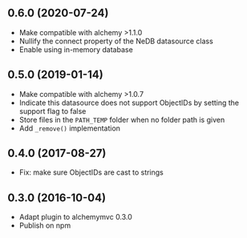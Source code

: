 ## 0.6.0 (2020-07-24)

* Make compatible with alchemy >1.1.0
* Nullify the connect property of the NeDB datasource class
* Enable using in-memory database

## 0.5.0 (2019-01-14)

* Make compatible with alchemy >1.0.7
* Indicate this datasource does not support ObjectIDs by setting the support flag to false
* Store files in the `PATH_TEMP` folder when no folder path is given
* Add `_remove()` implementation

## 0.4.0 (2017-08-27)

* Fix: make sure ObjectIDs are cast to strings

## 0.3.0 (2016-10-04)

* Adapt plugin to alchemymvc 0.3.0
* Publish on npm